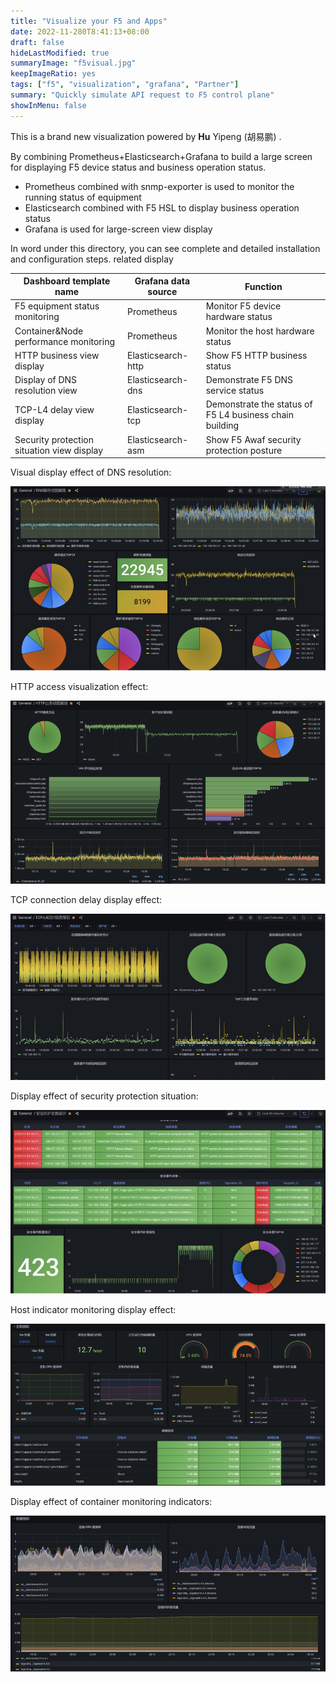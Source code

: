 ```yaml
---
title: "Visualize your F5 and Apps"
date: 2022-11-280T8:41:13+08:00
draft: false
hideLastModified: true
summaryImage: "f5visual.jpg"
keepImageRatio: yes
tags: ["f5", "visualization", "grafana", "Partner"]
summary: "Quickly simulate API request to F5 control plane"
showInMenu: false
---
```




This is a brand new visualization powered by **Hu** Yipeng (胡易鹏) .

By combining Prometheus+Elasticsearch+Grafana to build a large screen for displaying F5 device status and business operation status.

- Prometheus combined with snmp-exporter is used to monitor the running status of equipment
- Elasticsearch combined with F5 HSL to display business operation status
- Grafana is used for large-screen view display

In word under this directory, you can see complete and detailed installation and configuration steps. related display

| **Dashboard template name**                | **Grafana data source** | **Function**                                            |
| ------------------------------------------ | ----------------------- | ------------------------------------------------------- |
| F5 equipment status monitoring             | Prometheus              | Monitor F5 device hardware status                       |
| Container&Node performance monitoring      | Prometheus              | Monitor the host hardware status                        |
| HTTP business view display                 | Elasticsearch-http      | Show F5 HTTP business status                            |
| Display of DNS resolution view             | Elasticsearch-dns       | Demonstrate F5 DNS service status                       |
| TCP-L4 delay view display                  | Elasticsearch-tcp       | Demonstrate the status of F5 L4 business chain building |
| Security protection situation view display | Elasticsearch-asm       | Show F5 Awaf security protection posture                |

Visual display effect of DNS resolution:

[![image-20221129164756426](img/image-20221129164756426.png)](https://github.com/myf5/f5-elk-demo/blob/master/NEW-Prometheus-elasticsearch-grafana/img/image-20221129164756426.png)

HTTP access visualization effect:

[![image-20221129164811794](img/image-20221129164811794.png)](https://github.com/myf5/f5-elk-demo/blob/master/NEW-Prometheus-elasticsearch-grafana/img/image-20221129164811794.png)

TCP connection delay display effect:

[![image-20221129164821310](img/image-20221129164821310.png)](https://github.com/myf5/f5-elk-demo/blob/master/NEW-Prometheus-elasticsearch-grafana/img/image-20221129164821310.png)

Display effect of security protection situation:

[![image-20221129164843441](img/image-20221129164843441.png)](https://github.com/myf5/f5-elk-demo/blob/master/NEW-Prometheus-elasticsearch-grafana/img/image-20221129164843441.png)

Host indicator monitoring display effect:

[![image-20221129164904264](img/image-20221129164904264.png)](https://github.com/myf5/f5-elk-demo/blob/master/NEW-Prometheus-elasticsearch-grafana/img/image-20221129164904264.png)

Display effect of container monitoring indicators:

[![image-20221129165023587](img/image-20221129165023587.png)](https://github.com/myf5/f5-elk-demo/blob/master/NEW-Prometheus-elasticsearch-grafana/img/image-20221129165023587.png)

